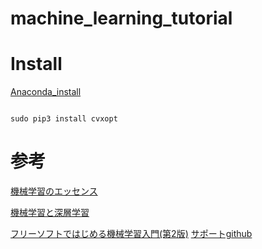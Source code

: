 # machine_learning_tutorial

# Install

[Anaconda_install](https://www.anaconda.com/distribution/#download-section)

```

sudo pip3 install cvxopt

```

# 参考

[機械学習のエッセンス](https://www.sbcr.jp/products/4797393965.html)

[機械学習と深層学習](https://www.ohmsha.co.jp/book/9784274222269)

[フリーソフトではじめる機械学習入門(第2版)](https://www.morikita.co.jp/books/book/3274)
[サポートgithub](https://github.com/MasahiroAraki/MachineLearning)
